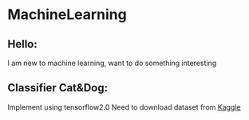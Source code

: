 # MachineLearning
## Hello:
  I am new to machine learning, want to do something interesting
## Classifier Cat&Dog:
  Implement using tensorflow2.0
  Need to download dataset from [Kaggle](https://www.kaggle.com/tongpython/cat-and-dog)  
